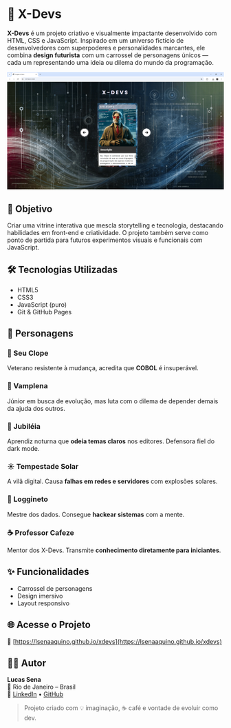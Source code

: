 # 🚀 X-Devs

**X-Devs** é um projeto criativo e visualmente impactante desenvolvido com HTML, CSS e JavaScript. Inspirado em um universo fictício de desenvolvedores com superpoderes e personalidades marcantes, ele combina **design futurista** com um carrossel de personagens únicos — cada um representando uma ideia ou dilema do mundo da programação.

![Preview do projeto](./screenshot.png)

## 🎯 Objetivo

Criar uma vitrine interativa que mescla storytelling e tecnologia, destacando habilidades em front-end e criatividade. O projeto também serve como ponto de partida para futuros experimentos visuais e funcionais com JavaScript.

## 🛠️ Tecnologias Utilizadas

- HTML5
- CSS3
- JavaScript (puro)
- Git & GitHub Pages

## 🧠 Personagens

### 🧓 Seu Clope  
Veterano resistente à mudança, acredita que **COBOL** é insuperável.

### 🦇 Vamplena  
Júnior em busca de evolução, mas luta com o dilema de depender demais da ajuda dos outros.

### 🌙 Jubiléia  
Aprendiz noturna que **odeia temas claros** nos editores. Defensora fiel do dark mode.

### ☀️ Tempestade Solar  
A vilã digital. Causa **falhas em redes e servidores** com explosões solares.

### 💾 Loggineto  
Mestre dos dados. Consegue **hackear sistemas** com a mente.

### ☕ Professor Cafeze  
Mentor dos X-Devs. Transmite **conhecimento diretamente para iniciantes**.

## ✨ Funcionalidades

- Carrossel de personagens
- Design imersivo
- Layout responsivo

## 🌐 Acesse o Projeto

🔗 [https://lsenaaquino.github.io/xdevs](https://lsenaaquino.github.io/xdevs)

## 👨‍💻 Autor

**Lucas Sena**  
📍 Rio de Janeiro – Brasil  
🔗 [LinkedIn](https://www.linkedin.com/in/lucassenaaquino) • [GitHub](https://github.com/lsenaaquino)

> Projeto criado com 💡 imaginação, ☕ café e vontade de evoluir como dev.
